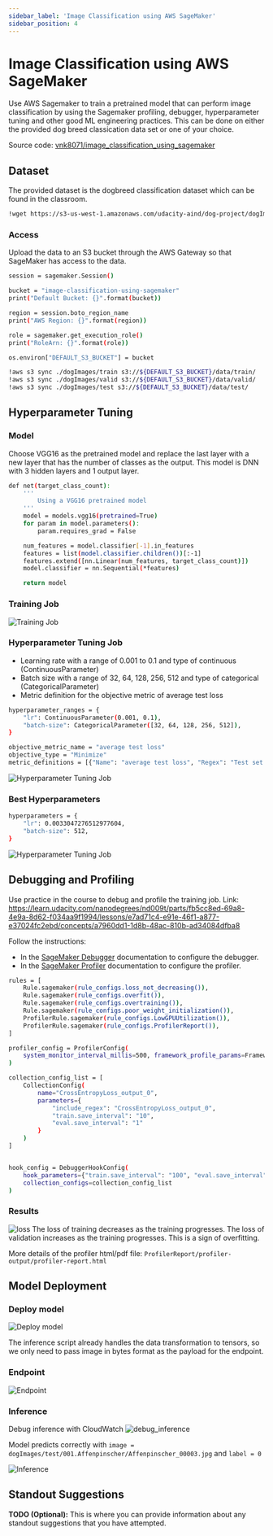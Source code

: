 ```yaml
---
sidebar_label: 'Image Classification using AWS SageMaker'
sidebar_position: 4
---
```


# Image Classification using AWS SageMaker

Use AWS Sagemaker to train a pretrained model that can perform image classification by using the Sagemaker profiling, debugger, hyperparameter tuning and other good ML engineering practices. This can be done on either the provided dog breed classication data set or one of your choice.

Source code: [vnk8071/image_classification_using_sagemaker](https://github.com/vnk8071/machine-learning-in-production/tree/main/projects/image_classification_using_sagemaker)

## Dataset
The provided dataset is the dogbreed classification dataset which can be found in the classroom.
```bash
!wget https://s3-us-west-1.amazonaws.com/udacity-aind/dog-project/dogImages.zip
```

### Access
Upload the data to an S3 bucket through the AWS Gateway so that SageMaker has access to the data.
```bash
session = sagemaker.Session()

bucket = "image-classification-using-sagemaker"
print("Default Bucket: {}".format(bucket))

region = session.boto_region_name
print("AWS Region: {}".format(region))

role = sagemaker.get_execution_role()
print("RoleArn: {}".format(role))

os.environ["DEFAULT_S3_BUCKET"] = bucket

!aws s3 sync ./dogImages/train s3://${DEFAULT_S3_BUCKET}/data/train/
!aws s3 sync ./dogImages/valid s3://${DEFAULT_S3_BUCKET}/data/valid/
!aws s3 sync ./dogImages/test s3://${DEFAULT_S3_BUCKET}/data/test/
```

## Hyperparameter Tuning

### Model
Choose VGG16 as the pretrained model and replace the last layer with a new layer that has the number of classes as the output. This model is DNN with 3 hidden layers and 1 output layer.

```bash
def net(target_class_count):
    '''
        Using a VGG16 pretrained model
    '''
    model = models.vgg16(pretrained=True)
    for param in model.parameters():
        param.requires_grad = False

    num_features = model.classifier[-1].in_features
    features = list(model.classifier.children())[:-1]
    features.extend([nn.Linear(num_features, target_class_count)])
    model.classifier = nn.Sequential(*features)

    return model
```

### Training Job
![Training Job](../../projects/image_classification_using_sagemaker/images/training_job.png)

### Hyperparameter Tuning Job
- Learning rate with a range of 0.001 to 0.1 and type of continuous (ContinuousParameter)
- Batch size with a range of 32, 64, 128, 256, 512 and type of categorical (CategoricalParameter)
- Metric definition for the objective metric of average test loss

```bash
hyperparameter_ranges = {
    "lr": ContinuousParameter(0.001, 0.1),
    "batch-size": CategoricalParameter([32, 64, 128, 256, 512]),
}

objective_metric_name = "average test loss"
objective_type = "Minimize"
metric_definitions = [{"Name": "average test loss", "Regex": "Test set: Average loss: ([0-9\\.]+)"}]
```
![Hyperparameter Tuning Job](../../projects/image_classification_using_sagemaker/images/hp_tuning_job.png)

### Best Hyperparameters
```bash
hyperparameters = {
    "lr": 0.0033047276512977604,
    "batch-size": 512,
}
```
![Hyperparameter Tuning Job](../../projects/image_classification_using_sagemaker/images/best_training_job.png)

## Debugging and Profiling
Use practice in the course to debug and profile the training job.
Link: https://learn.udacity.com/nanodegrees/nd009t/parts/fb5cc8ed-69a8-4e9a-8d62-f034aa9f1994/lessons/e7ad71c4-e91e-46f1-a877-e37024fc2ebd/concepts/a7960dd1-1d8b-48ac-810b-ad34084dfba8

Follow the instructions:
- In the [SageMaker Debugger](https://sagemaker.readthedocs.io/en/stable/api/training/debugger.html) documentation to configure the debugger.
- In the [SageMaker Profiler](https://sagemaker.readthedocs.io/en/stable/api/training/profiler.html) documentation to configure the profiler.

```bash
rules = [
    Rule.sagemaker(rule_configs.loss_not_decreasing()),
    Rule.sagemaker(rule_configs.overfit()),
    Rule.sagemaker(rule_configs.overtraining()),
    Rule.sagemaker(rule_configs.poor_weight_initialization()),
    ProfilerRule.sagemaker(rule_configs.LowGPUUtilization()),
    ProfilerRule.sagemaker(rule_configs.ProfilerReport()),
]

profiler_config = ProfilerConfig(
    system_monitor_interval_millis=500, framework_profile_params=FrameworkProfile(num_steps=10)
)

collection_config_list = [
    CollectionConfig(
        name="CrossEntropyLoss_output_0",
        parameters={
            "include_regex": "CrossEntropyLoss_output_0",
            "train.save_interval": "10",
            "eval.save_interval": "1"
        }
    )
]


hook_config = DebuggerHookConfig(
    hook_parameters={"train.save_interval": "100", "eval.save_interval": "10"},
    collection_configs=collection_config_list
)
```

### Results
![loss](../../projects/image_classification_using_sagemaker/images/loss.png)
The loss of training decreases as the training progresses. The loss of validation increases as the training progresses. This is a sign of overfitting.

More details of the profiler html/pdf file: `ProfilerReport/profiler-output/profiler-report.html`


## Model Deployment
### Deploy model
![Deploy model](../../projects/image_classification_using_sagemaker/images/deploy_model.png)

The inference script already handles the data transformation to tensors, so we only need to pass image in bytes format as the payload for the endpoint.

### Endpoint
![Endpoint](../../projects/image_classification_using_sagemaker/images/endpoint.png)

### Inference
Debug inference with CloudWatch
![debug_inference](../../projects/image_classification_using_sagemaker/images/debug_inference.png)

Model predicts correctly with `image = dogImages/test/001.Affenpinscher/Affenpinscher_00003.jpg` and `label = 0`

![Inference](../../projects/image_classification_using_sagemaker/images/inference.png)

## Standout Suggestions
**TODO (Optional):** This is where you can provide information about any standout suggestions that you have attempted.
